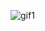 
![gif1](https://user-images.githubusercontent.com/82534529/218003790-284527a4-a9de-45d1-b87b-38c84d569923.gif)
